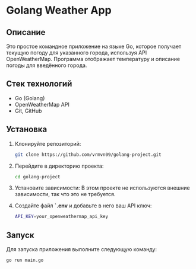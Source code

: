# Golang Weather App

## Описание

Это простое командное приложение на языке Go, которое получает текущую погоду для указанного города, используя API OpenWeatherMap. Программа отображает температуру и описание погоды для введённого города.

## Стек технологий

- Go (Golang)
- OpenWeatherMap API
- Git, GitHub

## Установка

1. Клонируйте репозиторий:
    ```bash
    git clone https://github.com/vrmvn09/golang-project.git
    ```

2. Перейдите в директорию проекта:
    ```bash
    cd golang-project
    ```

3. Установите зависимости:
   В этом проекте не используются внешние зависимости, так что это не требуется.

4. Создайте файл **`.env** и добавьте в него ваш API ключ:
    ```bash
    API_KEY=your_openweathermap_api_key
    ```

## Запуск

Для запуска приложения выполните следующую команду:

```bash
go run main.go
```